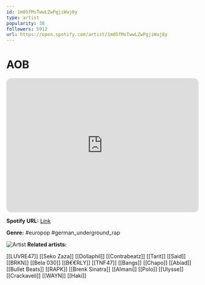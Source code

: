 ```yaml
---
id: 1m05fMsTwwLZwPgjiWaj8y
type: artist
popularity: 38
followers: 5912
url: https://open.spotify.com/artist/1m05fMsTwwLZwPgjiWaj8y
---
```

# AOB

<iframe style="border-radius:12px" src="https://open.spotify.com/embed/artist/1m05fMsTwwLZwPgjiWaj8y" width="100%" height="352" frameBorder="0" allowfullscreen="" allow="autoplay; clipboard-write; encrypted-media; fullscreen; picture-in-picture" loading="lazy"></iframe>

**Spotify URL:** [Link](https://open.spotify.com/artist/1m05fMsTwwLZwPgjiWaj8y)

**Genre:**  #europop #german_underground_rap

![Artist](https://i.scdn.co/image/ab6761610000e5eb7d094b86ee848e63097bdf67)
**Related artists:**

[[LUVRE47]]
[[Seko Zaza]]
[[Dollaphil]]
[[Contrabeatz]]
[[Tarit]]
[[Said]]
[[BRKN]]
[[Bela 030]]
[[B€€RLY]]
[[TNF47]]
[[Bangs]]
[[Chapo]]
[[Abiad]]
[[Bullet Beats]]
[[RAPK]]
[[Brenk Sinatra]]
[[Almani]]
[[Polo]]
[[Ulysse]]
[[Crackaveli]]
[[WAYN]]
[[Haki]]
